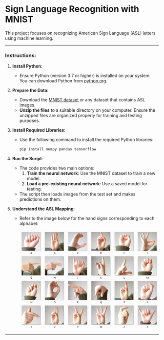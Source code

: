 # Sign Language Recognition with MNIST

This project focuses on recognizing American Sign Language (ASL) letters using machine learning.

---

### Instructions:

1. **Install Python**:
   - Ensure Python (version 3.7 or higher) is installed on your system. You can download Python from [python.org](https://www.python.org/).

2. **Prepare the Data**:
   - Download the [MNIST dataset](https://www.kaggle.com/c/digit-recognizer/data) or any dataset that contains ASL images.
   - **Unzip the files** to a suitable directory on your computer. Ensure the unzipped files are organized properly for training and testing purposes.

3. **Install Required Libraries**:
   - Use the following command to install the required Python libraries:
     ```bash
     pip install numpy pandas tensorflow
     ```

4. **Run the Script**:
   - The code provides two main options:
     1. **Train the neural network**: Use the MNIST dataset to train a new model.
     2. **Load a pre-existing neural network**: Use a saved model for testing.
   - The script then loads images from the test set and makes predictions on them.

5. **Understand the ASL Mapping**:
   - Refer to the image below for the hand signs corresponding to each alphabet:

     ![American Sign Language](amer_sign2.png)

---

